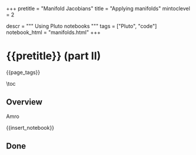 +++
pretitle = "Manifold Jacobians"
title = "Applying manifolds"
mintoclevel = 2

descr = """
    Using Pluto notebooks
    """
tags = ["Pluto", "code"]
notebook_html = "manifolds.html"
+++

# {{pretitle}} (part II)

{{page_tags}}

\toc

## Overview

Amro

{{insert_notebook}}

## Done

